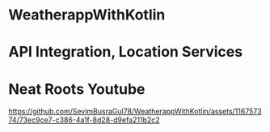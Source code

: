 # WeatherappWithKotlin
# API Integration, Location Services
# Neat Roots Youtube

https://github.com/SevimBusraGul78/WeatherappWithKotlin/assets/116757374/73ec9ce7-c386-4a1f-8d28-d9efa211b2c2

